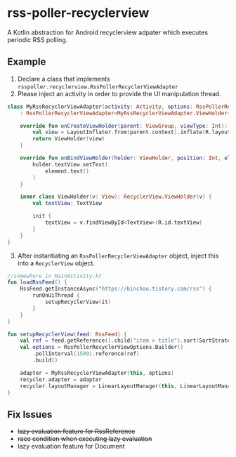 # rss-poller-recyclerview
A Kotlin abstraction for Android recyclerview adpater which executes periodic RSS polling.

## Example
 1. Declare a class that implements `rsspoller.recyclerview.RssPollerRecyclerViewAdapter`
 2. Please inject an activity in order to provide the UI manipulation thread.
```kotlin
class MyRssRecyclerViewAdapter(activity: Activity, options: RssPollerRecyclerViewOptions)
    : RssPollerRecyclerViewAdapter<MyRssRecyclerViewAdapter.ViewHolder>(activity, options) {

    override fun onCreateViewHolder(parent: ViewGroup, viewType: Int): ViewHolder {
        val view = LayoutInflater.from(parent.context).inflate(R.layout.layout_rss_viewholder, parent, false)
        return ViewHolder(view)
    }

    override fun onBindViewHolder(holder: ViewHolder, position: Int, element: Element) {
        holder.textView.setText(
            element.text()
        )
    }

    inner class ViewHolder(v: View): RecyclerView.ViewHolder(v) {
        val textView: TextView

        init {
            textView = v.findViewById<TextView>(R.id.textView)
        }
    }
}
```

 3. After instantiating an `RssPollerRecyclerViewAdapter` object, inject this into a `RecyclerView` object.
 ```kotlin
//somewhere in MainActivity.kt
fun loadRssFeed() {
     RssFeed.getInstanceAsync("https://binchoo.tistory.com/rss") {
         runOnUiThread {
             setupRecyclerView(it)
         }
     }
 }

 fun setupRecyclerView(feed: RssFeed) {
     val ref = feed.getReference().child("item > title").sort(SortStrategy.TextLength(false))
     val options = RssPollerRecyclerViewOptions.Builder()
         .pollInterval(1500).reference(ref)
         .build()

     adapter = MyRssRecyclerViewAdapter(this, options)
     recycler.adapter = adapter
     recycler.layoutManager = LinearLayoutManager(this, LinearLayoutManager.VERTICAL, false)
 }
 ```
## Fix Issues
 - ~~lazy evaluation feature for RssReference~~
 - ~~race condition when executing lazy evaluation~~
 - lazy evaluation feature for Document
